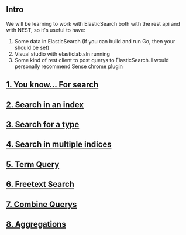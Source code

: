 ## Intro
We will be learning to work with ElasticSearch both with the rest api and with NEST, so it's useful to have:
1. Some data in ElasticSearch (If you can build and run Go, then your should be set)
2. Visual studio with  elasticlab.sln running
3. Some kind of rest client to post querys to ElasticSearch. I would personally recommend [Sense chrome plugin](https://chrome.google.com/webstore/detail/sense-beta/lhjgkmllcaadmopgmanpapmpjgmfcfig?utm_source=chrome-app-launcher-info-dialog)

## [1. You know... For search](https://github.com/Lundalogik/elasticlab/pull/2)
## [2. Search in an index](https://github.com/Lundalogik/elasticlab/pull/3)
## [3. Search for a type](https://github.com/Lundalogik/elasticlab/pull/4)
## [4. Search in multiple indices](https://github.com/Lundalogik/elasticlab/pull/5)
## [5. Term Query](https://github.com/Lundalogik/elasticlab/pull/6)
## [6. Freetext Search](https://github.com/Lundalogik/elasticlab/pull/7)
## [7. Combine Querys](https://github.com/Lundalogik/elasticlab/pull/8)
## [8. Aggregations](https://github.com/Lundalogik/elasticlab)
